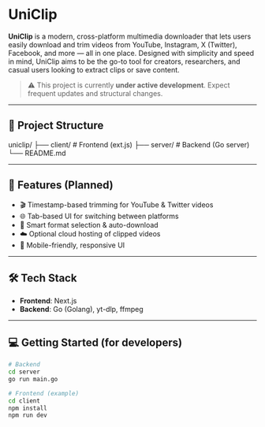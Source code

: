 # UniClip

**UniClip** is a modern, cross-platform multimedia downloader that lets users easily download and trim videos from YouTube, Instagram, X (Twitter), Facebook, and more — all in one place. Designed with simplicity and speed in mind, UniClip aims to be the go-to tool for creators, researchers, and casual users looking to extract clips or save content.

> ⚠️ This project is currently **under active development**. Expect frequent updates and structural changes.

---

## 🔧 Project Structure

uniclip/
├── client/ # Frontend (ext.js)
├── server/ # Backend (Go server)
└── README.md

---

## 🚀 Features (Planned)

-   🎬 Timestamp-based trimming for YouTube & Twitter videos
-   🌐 Tab-based UI for switching between platforms
-   🧠 Smart format selection & auto-download
-   ☁️ Optional cloud hosting of clipped videos
-   📱 Mobile-friendly, responsive UI

---

## 🛠 Tech Stack

-   **Frontend**: Next.js
-   **Backend**: Go (Golang), yt-dlp, ffmpeg

---

## 💻 Getting Started (for developers)

```bash
# Backend
cd server
go run main.go

# Frontend (example)
cd client
npm install
npm run dev
```
